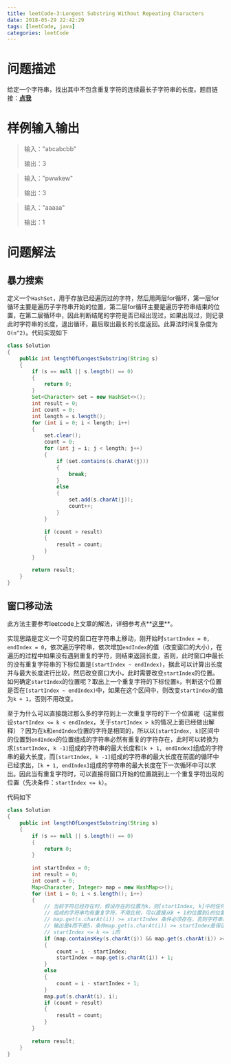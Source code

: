 ```yaml
---
title: leetCode-3:Longest Substring Without Repeating Characters
date: 2018-05-29 22:42:29
tags: [leetCode, java]
categories: leetCode
---
```


# 问题描述

给定一个字符串，找出其中不包含重复字符的连续最长子字符串的长度。题目链接：**[点我](https://leetcode.com/problems/longest-substring-without-repeating-characters/description/)**

<!-- more -->

# 样例输入输出

> 输入："abcabcbb"
>
> 输出：3

> 输入："pwwkew"
>
> 输出：3

> 输入："aaaaa"
>
> 输出：1

# 问题解法

## 暴力搜索

定义一个`HashSet`，用于存放已经遍历过的字符，然后用两层for循环，第一层for循环主要是遍历子字符串开始的位置，第二层for循环主要是遍历字符串结束的位置，在第二层循环中，因此判断结尾的字符是否已经出现过，如果出现过，则记录此时字符串的长度，退出循环，最后取出最长的长度返回。此算法时间复杂度为`O(n^2)`。代码实现如下

```java
class Solution 
{
    public int lengthOfLongestSubstring(String s) 
    {
        if (s == null || s.length() == 0)
        {
            return 0;
        }
        Set<Character> set = new HashSet<>();
        int result = 0;
        int count = 0;
        int length = s.length();
        for (int i = 0; i < length; i++)
        {
            set.clear();
            count = 0;
            for (int j = i; j < length; j++)
            {
                if (set.contains(s.charAt(j)))
                {
                    break;
                }
                else
                {
                    set.add(s.charAt(j));
                    count++;
                }
            }
            
            if (count > result)
            {
                result = count;
            }
        }

        return result;
    }
}
```

## 窗口移动法

此方法主要参考leetcode上文章的解法，详细参考点**[这里](https://leetcode.com/articles/longest-substring-without-repeating-characters/)**。

实现思路是定义一个可变的窗口在字符串上移动，刚开始时`startIndex = 0, endIndex = 0`，依次遍历字符串，依次增加`endIndex`的值（改变窗口的大小），在遍历的过程中如果没有遇到重复的字符，则结束返回长度，否则，此时窗口中最长的没有重复字符串的下标位置是`[startIndex ~ endIndex)`，据此可以计算出长度并与最大长度进行比较，然后改变窗口大小，此时需要改变`startIndex`的位置。如何确定`startIndex`的位置呢？取出上一个重复字符的下标位置`k`，判断这个位置是否在`[startIndex ~ endIndex)`中，如果在这个区间中，则改变`startIndex`的值为`k + 1`，否则不用改变。

至于为什么可以直接跳过那么多的字符到上一次重复字符的下一个位置呢（这里假设`startIndex <= k < endIndex`，关于`startIndex > k`的情况上面已经做出解释）？因为在`k`和`endIndex`位置的字符是相同的，所以以`[startIndex, k]`区间中的位置到`endIndex`的位置组成的字符串必然有重复的字符存在，此时可以转换为求`[startIndex, k -1]`组成的字符串的最大长度和`[k + 1, endIndex]`组成的字符串的最大长度，而`[startIndex, k -1]`组成的字符串的最大长度在前面的循环中已经求出，`[k + 1, endIndex]`组成的字符串的最大长度在下一次循环中可以求出。因此当有重复字符时，可以直接将窗口开始的位置跳到上一个重复字符出现的位置（先决条件：`startIndex <= k`）。

代码如下

```java
class Solution 
{
    public int lengthOfLongestSubstring(String s) 
	{
		if (s == null || s.length() == 0)
		{
			return 0;
		}
		
		int startIndex = 0;
		int result = 0;
		int count = 0;
		Map<Character, Integer> map = new HashMap<>();
		for (int i = 0; i < s.length(); i++)
		{
			// 当前字符已经存在时，假设存在的位置为k，则[startIndex, k]中的任何位置到i这个位置
			// 组成的字符串均有重复字符，不用比较，可以直接从k + 1的位置到i的位置组成的字符串进行比较
			// map.get(s.charAt(i)) >= startIndex 条件必须存在，否则字符串是tmmzuxt时
			// 输出是4而不是5，条件map.get(s.charAt(i)) >= startIndex是保证 
			// startIndex <= k <= i的
			if (map.containsKey(s.charAt(i)) && map.get(s.charAt(i)) >= startIndex)
			{
				count = i - startIndex;
				startIndex = map.get(s.charAt(i)) + 1;
			}
			else 
			{
				count = i - startIndex + 1;
			}
			map.put(s.charAt(i), i);
			if (count > result)
			{
				result = count;
			}
		}
		
		return result;
    }
}
```

